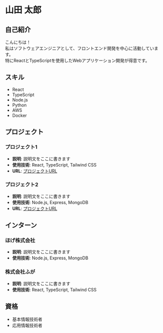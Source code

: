 # 山田 太郎

## 自己紹介

こんにちは！  
私はソフトウェアエンジニアとして、フロントエンド開発を中心に活動しています。  
特にReactとTypeScriptを使用したWebアプリケーション開発が得意です。  

## スキル

- React
- TypeScript
- Node.js
- Python
- AWS
- Docker

## プロジェクト

### プロジェクト1

- **説明**: 説明文をここに書きます
- **使用技術**: React, TypeScript, Tailwind CSS
- **URL**: [プロジェクトURL](https://example.com)

### プロジェクト2

- **説明**: 説明文をここに書きます
- **使用技術**: Node.js, Express, MongoDB
- **URL**: [プロジェクトURL](https://example.com)

## インターン

### ほげ株式会社

- **説明**: 説明文をここに書きます
- **使用技術**: Node.js, Express, MongoDB

### 株式会社ふが

- **説明**: 説明文をここに書きます
- **使用技術**: React, TypeScript, Tailwind CSS

## 資格

- 基本情報技術者
- 応用情報技術者
